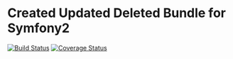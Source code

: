 Created Updated Deleted Bundle for Symfony2
===

[![Build Status](https://travis-ci.org/BespokeSupport/CreatedUpdatedDeletedBundle.svg?branch=master)](https://travis-ci.org/BespokeSupport/CreatedUpdatedDeletedBundle)
[![Coverage Status](https://img.shields.io/coveralls/BespokeSupport/CreatedUpdatedDeletedBundle.svg)](https://coveralls.io/r/BespokeSupport/CreatedUpdatedDeletedBundle)
